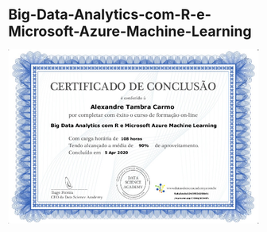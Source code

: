 # Big-Data-Analytics-com-R-e-Microsoft-Azure-Machine-Learning

<img src="Certificate-R-e-Azure.jpeg">